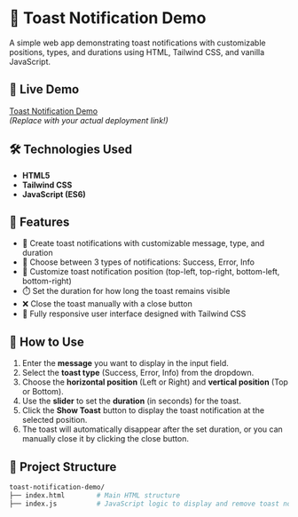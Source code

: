 # 🌟 Toast Notification Demo

A simple web app demonstrating toast notifications with customizable positions, types, and durations using HTML, Tailwind CSS, and vanilla JavaScript.

## 🔗 Live Demo  
<a href="https://amruthacgowda.github.io/toast-snackbar" target="_blank">Toast Notification Demo</a>  
*(Replace with your actual deployment link!)*

## 🛠️ Technologies Used

- **HTML5**
- **Tailwind CSS**
- **JavaScript (ES6)**

## 🚀 Features

- 🔔 Create toast notifications with customizable message, type, and duration
- 🎨 Choose between 3 types of notifications: Success, Error, Info
- 📍 Customize toast notification position (top-left, top-right, bottom-left, bottom-right)
- ⏱️ Set the duration for how long the toast remains visible
- ❌ Close the toast manually with a close button
- 📱 Fully responsive user interface designed with Tailwind CSS

## 📌 How to Use

1. Enter the **message** you want to display in the input field.
2. Select the **toast type** (Success, Error, Info) from the dropdown.
3. Choose the **horizontal position** (Left or Right) and **vertical position** (Top or Bottom).
4. Use the **slider** to set the **duration** (in seconds) for the toast.
5. Click the **Show Toast** button to display the toast notification at the selected position.
6. The toast will automatically disappear after the set duration, or you can manually close it by clicking the close button.

## 📂 Project Structure

```bash
toast-notification-demo/
├── index.html        # Main HTML structure
├── index.js          # JavaScript logic to display and remove toast notifications